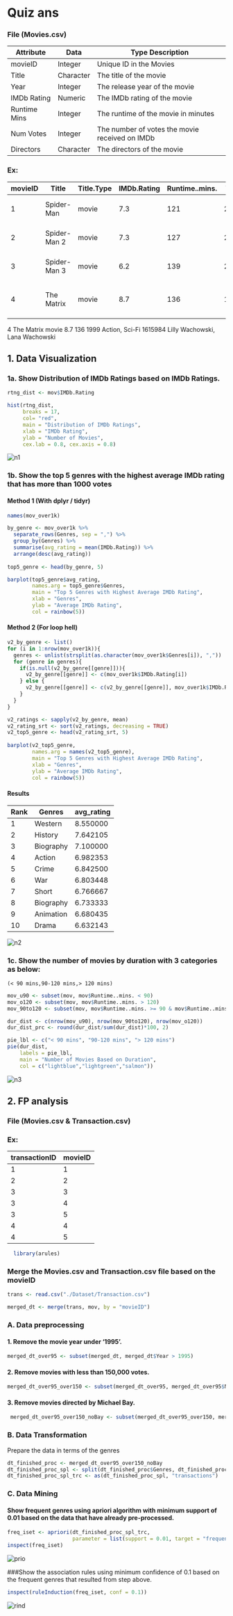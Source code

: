 # Quiz ans

### File (Movies.csv)
| Attribute    | Data      | Type Description                                   |
|--------------|-----------|----------------------------------------------------|
| movieID      | Integer   | Unique ID in the Movies                            |
| Title        | Character | The title of the movie                             |
| Year         | Integer   | The release year of the movie                      |
| IMDb Rating  | Numeric   | The IMDb rating of the movie                       |
| Runtime Mins | Integer   | The runtime of the movie in minutes                |
| Num Votes    | Integer   | The number of votes the movie received on IMDb     |
| Directors    | Character | The directors of the movie                         |

### Ex:
| movieID | Title            | Title.Type | IMDb.Rating | Runtime..mins. | Year | Genres                     | Num.Votes | Directors   |
|---------|------------------|------------|-------------|----------------|------|----------------------------|-----------|-------------|
| 1       | Spider-Man       | movie      | 7.3         | 121            | 2002 | Action, Adventure, Sci-Fi  | 670777    | Sam Raimi   |
| 2       | Spider-Man 2     | movie      | 7.3         | 127            | 2004 | Action, Adventure, Sci-Fi  | 528482    | Sam Raimi   |
| 3       | Spider-Man 3     | movie      | 6.2         | 139            | 2007 | Action, Adventure, Sci-Fi  | 485814    | Sam Raimi   |
| 4       | The Matrix       | movie      | 8.7         | 136            | 1999 | Action, Sci-Fi             | 1615984   | Lilly Wachowski, Lana Wachowski   |

4
The Matrix
movie
8.7
136
1999
Action, Sci-Fi
1615984
Lilly Wachowski, Lana Wachowski

## 1. Data Visualization

### 1a. Show Distribution of IMDb Ratings based on IMDb Ratings.
```r
rtng_dist <- mov$IMDb.Rating

hist(rtng_dist,
     breaks = 17,
     col= "red",
     main = "Distribution of IMDb Ratings",
     xlab = "IMDb Rating",
     ylab = "Number of Movies", 
     cex.lab = 0.8, cex.axis = 0.8)
```
![n1](https://raw.githubusercontent.com/Darnivo/DTMN/refs/heads/main/Q%20Res/n1.png)

### 1b. Show the top 5 genres with the highest average IMDb rating that has more than 1000 votes

#### Method 1 (With dplyr / tidyr)
```r
names(mov_over1k)

by_genre <- mov_over1k %>%
  separate_rows(Genres, sep = ",") %>%
  group_by(Genres) %>%
  summarise(avg_rating = mean(IMDb.Rating)) %>%
  arrange(desc(avg_rating))
  
top5_genre <- head(by_genre, 5)

barplot(top5_genre$avg_rating, 
        names.arg = top5_genre$Genres, 
        main = "Top 5 Genres with Highest Average IMDb Rating", 
        xlab = "Genres", 
        ylab = "Average IMDb Rating",
        col = rainbow(5))
```

#### Method 2 (For loop hell)
```r
v2_by_genre <- list()
for (i in 1:nrow(mov_over1k)){ 
  genres <- unlist(strsplit(as.character(mov_over1k$Genres[i]), ","))
  for (genre in genres){
    if(is.null(v2_by_genre[[genre]])){
      v2_by_genre[[genre]] <- c(mov_over1k$IMDb.Rating[i])
    } else {
      v2_by_genre[[genre]] <- c(v2_by_genre[[genre]], mov_over1k$IMDb.Rating[i])
    }
  }
}

v2_ratings <- sapply(v2_by_genre, mean)
v2_rating_srt <- sort(v2_ratings, decreasing = TRUE)
v2_top5_genre <- head(v2_rating_srt, 5)
  
barplot(v2_top5_genre, 
        names.arg = names(v2_top5_genre), 
        main = "Top 5 Genres with Highest Average IMDb Rating", 
        xlab = "Genres", 
        ylab = "Average IMDb Rating",
        col = rainbow(5))
```

#### Results
| Rank | Genres     | avg_rating |
|------|------------|------------|
| 1    | Western    | 8.550000   |
| 2    | History    | 7.642105   |
| 3    | Biography  | 7.100000   |
| 4    | Action     | 6.982353   |
| 5    | Crime      | 6.842500   |
| 6    | War        | 6.803448   |
| 7    | Short      | 6.766667   |
| 8    | Biography  | 6.733333   |
| 9    | Animation  | 6.680435   |
| 10   | Drama      | 6.632143   |


![n2](https://raw.githubusercontent.com/Darnivo/DTMN/refs/heads/main/Q%20Res/n2.png)

### 1c. Show the number of movies by duration with 3 categories as below:
`(< 90 mins,90-120 mins,> 120 mins)`
```r
mov_u90 <- subset(mov, mov$Runtime..mins. < 90)
mov_o120 <- subset(mov, mov$Runtime..mins. > 120)
mov_90to120 <- subset(mov, mov$Runtime..mins. >= 90 & mov$Runtime..mins. <= 120)

dur_dist <- c(nrow(mov_u90), nrow(mov_90to120), nrow(mov_o120))
dur_dist_prc <- round(dur_dist/sum(dur_dist)*100, 2)

pie_lbl <- c("< 90 mins", "90-120 mins", "> 120 mins")
pie(dur_dist, 
    labels = pie_lbl, 
    main = "Number of Movies Based on Duration", 
    col = c("lightblue","lightgreen","salmon"))
```
![n3](https://raw.githubusercontent.com/Darnivo/DTMN/refs/heads/main/Q%20Res/n3.png)

## 2. FP analysis
### File (Movies.csv & Transaction.csv)
### Ex:
| transactionID | movieID |
|---------------|---------|
| 1             | 1       |
| 2             | 2       |
| 3             | 3       |
| 3             | 4       |
| 3             | 5       |
| 4             | 4       |
| 4             | 5       |

```r
  library(arules)
```
### Merge the Movies.csv and Transaction.csv file based on the movieID
```r
trans <- read.csv("./Dataset/Transaction.csv")

merged_dt <- merge(trans, mov, by = "movieID")
```
### A. Data preprocessing

#### 1. Remove the movie year under ‘1995’.
```r
merged_dt_over95 <- subset(merged_dt, merged_dt$Year > 1995)
```
#### 2. Remove movies with less than 150,000 votes.
```r
merged_dt_over95_over150 <- subset(merged_dt_over95, merged_dt_over95$Num.Votes > 150000)
```
#### 3. Remove movies directed by Michael Bay.
```r
 merged_dt_over95_over150_noBay <- subset(merged_dt_over95_over150, merged_dt_over95_over150$Director != "Michael Bay")
```

### B. Data Transformation
Prepare the data in terms of the genres
```r
dt_finished_proc <- merged_dt_over95_over150_noBay
dt_finished_proc_spl <- split(dt_finished_proc$Genres, dt_finished_proc$transactionID)
dt_finished_proc_spl_trc <- as(dt_finished_proc_spl, "transactions")
```

### C. Data Mining
#### Show frequent genres using apriori algorithm with minimum support of 0.01 based on the data that have already pre-processed.

```r
freq_iset <- apriori(dt_finished_proc_spl_trc, 
                     parameter = list(support = 0.01, target = "frequent itemsets"))
inspect(freq_iset)
```
![prio](https://raw.githubusercontent.com/Darnivo/DTMN/refs/heads/main/Q%20Res/prio.png)


###Show the association rules using minimum confidence of 0.1 based on the frequent genres that resulted from step above.
```r
inspect(ruleInduction(freq_iset, conf = 0.1))
```
![rind](https://raw.githubusercontent.com/Darnivo/DTMN/refs/heads/main/Q%20Res/rind.png)

